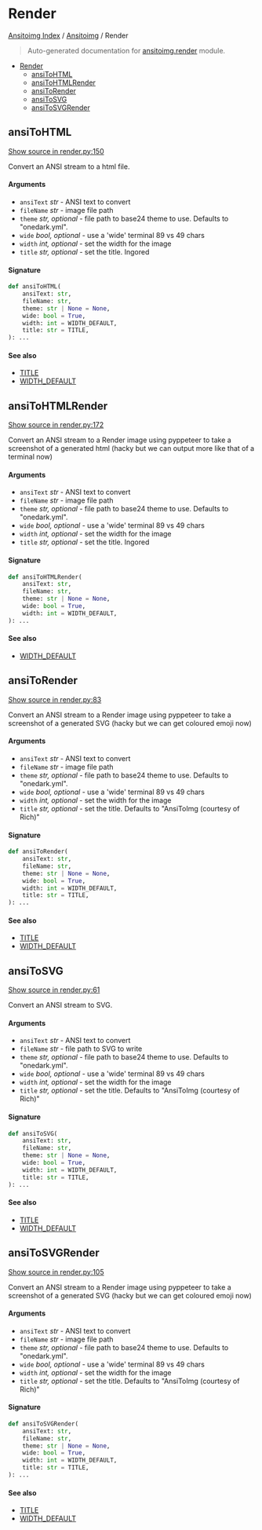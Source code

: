 # Render

[Ansitoimg Index](../README.md#ansitoimg-index) /
[Ansitoimg](./index.md#ansitoimg) /
Render

> Auto-generated documentation for [ansitoimg.render](../../../ansitoimg/render.py) module.

- [Render](#render)
  - [ansiToHTML](#ansitohtml)
  - [ansiToHTMLRender](#ansitohtmlrender)
  - [ansiToRender](#ansitorender)
  - [ansiToSVG](#ansitosvg)
  - [ansiToSVGRender](#ansitosvgrender)

## ansiToHTML

[Show source in render.py:150](../../../ansitoimg/render.py#L150)

Convert an ANSI stream to a html file.

#### Arguments

- `ansiText` *str* - ANSI text to convert
- `fileName` *str* - image file path
- `theme` *str, optional* - file path to base24 theme to use. Defaults to "onedark.yml".
- `wide` *bool, optional* - use a 'wide' terminal 89 vs 49 chars
- `width` *int, optional* - set the width for the image
- `title` *str, optional* - set the title. Ingored

#### Signature

```python
def ansiToHTML(
    ansiText: str,
    fileName: str,
    theme: str | None = None,
    wide: bool = True,
    width: int = WIDTH_DEFAULT,
    title: str = TITLE,
): ...
```

#### See also

- [TITLE](./utils.md#title)
- [WIDTH_DEFAULT](./utils.md#width_default)



## ansiToHTMLRender

[Show source in render.py:172](../../../ansitoimg/render.py#L172)

Convert an ANSI stream to a Render image using pyppeteer to take a
screenshot of a generated html (hacky but we can output more like that
of a terminal now)

#### Arguments

- `ansiText` *str* - ANSI text to convert
- `fileName` *str* - image file path
- `theme` *str, optional* - file path to base24 theme to use. Defaults to "onedark.yml".
- `wide` *bool, optional* - use a 'wide' terminal 89 vs 49 chars
- `width` *int, optional* - set the width for the image
- `title` *str, optional* - set the title. Ingored

#### Signature

```python
def ansiToHTMLRender(
    ansiText: str,
    fileName: str,
    theme: str | None = None,
    wide: bool = True,
    width: int = WIDTH_DEFAULT,
): ...
```

#### See also

- [WIDTH_DEFAULT](./utils.md#width_default)



## ansiToRender

[Show source in render.py:83](../../../ansitoimg/render.py#L83)

Convert an ANSI stream to a Render image using pyppeteer to take a
screenshot of a generated SVG (hacky but we can get coloured emoji now)

#### Arguments

- `ansiText` *str* - ANSI text to convert
- `fileName` *str* - image file path
- `theme` *str, optional* - file path to base24 theme to use. Defaults to "onedark.yml".
- `wide` *bool, optional* - use a 'wide' terminal 89 vs 49 chars
- `width` *int, optional* - set the width for the image
- `title` *str, optional* - set the title. Defaults to "AnsiToImg (courtesy of Rich)"

#### Signature

```python
def ansiToRender(
    ansiText: str,
    fileName: str,
    theme: str | None = None,
    wide: bool = True,
    width: int = WIDTH_DEFAULT,
    title: str = TITLE,
): ...
```

#### See also

- [TITLE](./utils.md#title)
- [WIDTH_DEFAULT](./utils.md#width_default)



## ansiToSVG

[Show source in render.py:61](../../../ansitoimg/render.py#L61)

Convert an ANSI stream to SVG.

#### Arguments

- `ansiText` *str* - ANSI text to convert
- `fileName` *str* - file path to SVG to write
- `theme` *str, optional* - file path to base24 theme to use. Defaults to "onedark.yml".
- `wide` *bool, optional* - use a 'wide' terminal 89 vs 49 chars
- `width` *int, optional* - set the width for the image
- `title` *str, optional* - set the title. Defaults to "AnsiToImg (courtesy of Rich)"

#### Signature

```python
def ansiToSVG(
    ansiText: str,
    fileName: str,
    theme: str | None = None,
    wide: bool = True,
    width: int = WIDTH_DEFAULT,
    title: str = TITLE,
): ...
```

#### See also

- [TITLE](./utils.md#title)
- [WIDTH_DEFAULT](./utils.md#width_default)



## ansiToSVGRender

[Show source in render.py:105](../../../ansitoimg/render.py#L105)

Convert an ANSI stream to a Render image using pyppeteer to take a
screenshot of a generated SVG (hacky but we can get coloured emoji now)

#### Arguments

- `ansiText` *str* - ANSI text to convert
- `fileName` *str* - image file path
- `theme` *str, optional* - file path to base24 theme to use. Defaults to "onedark.yml".
- `wide` *bool, optional* - use a 'wide' terminal 89 vs 49 chars
- `width` *int, optional* - set the width for the image
- `title` *str, optional* - set the title. Defaults to "AnsiToImg (courtesy of Rich)"

#### Signature

```python
def ansiToSVGRender(
    ansiText: str,
    fileName: str,
    theme: str | None = None,
    wide: bool = True,
    width: int = WIDTH_DEFAULT,
    title: str = TITLE,
): ...
```

#### See also

- [TITLE](./utils.md#title)
- [WIDTH_DEFAULT](./utils.md#width_default)